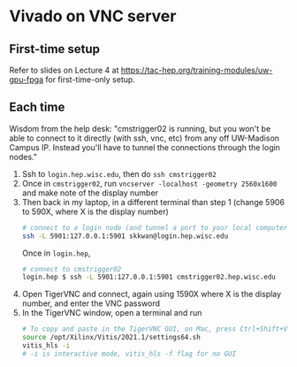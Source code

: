 # Vivado on VNC server 

## First-time setup
Refer to slides on Lecture 4 at https://tac-hep.org/training-modules/uw-gpu-fpga for first-time-only setup.

## Each time

Wisdom from the help desk: "cmstrigger02 is running, but you won't be able to connect to it directly (with ssh, vnc, etc) from any off UW-Madison Campus IP. Instead you'll have to tunnel the connections through the login nodes."

1. Ssh to `login.hep.wisc.edu`, then do `ssh cmstrigger02`
2. Once in `cmstrigger02`, run `vncserver -localhost -geometry 2560x1600` and make note of the display number
3. Then back in my laptop, in a different terminal than step 1 (change 5906 to 590X, where X is the display number)
    ```bash
    # connect to a login node (and tunnel a port to your local computer)
    ssh -L 5901:127.0.0.1:5901 skkwan@login.hep.wisc.edu
    ```
    Once in `login.hep`,
    ```bash
    # connect to cmstrigger02
    login.hep $ ssh -L 5901:127.0.0.1:5901 cmstrigger02.hep.wisc.edu
    ```
4. Open TigerVNC and connect, again using 1590X where X is the display number, and enter the VNC password 
5. In the TigerVNC window, open a terminal and run
    ```bash
    # To copy and paste in the TigerVNC GUI, on Mac, press Ctrl+Shift+V
    source /opt/Xilinx/Vitis/2021.1/settings64.sh
    vitis_hls -i  
    # -i is interactive mode, vitis_hls -f flag for no GUI
    ```
